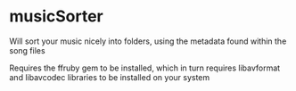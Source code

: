 # musicSorter
Will sort your music nicely into folders, using the metadata found within the song files

Requires the ffruby gem to be installed, which in turn requires libavformat and libavcodec libraries to be installed on your system

